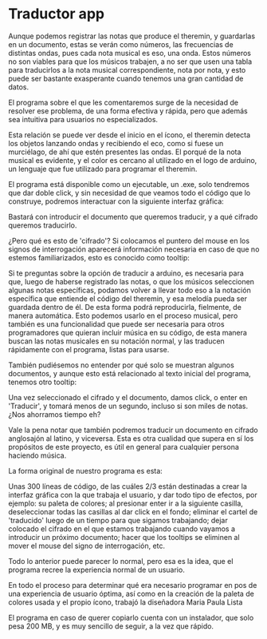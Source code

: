 # Traductor app 

Aunque podemos registrar las notas que produce el theremin, y guardarlas en un documento, estas se verán como números, las frecuencias de distintas ondas, pues cada nota musical es eso, una onda. Estos números no son viables para que los músicos trabajen, a no ser que usen una tabla para traducirlos a la nota musical correspondiente, nota por nota, y esto puede ser bastante exasperante cuando tenemos una gran cantidad de datos.

El programa sobre el que les comentaremos surge de la necesidad de resolver ese problema, de una forma efectiva y rápida, pero que además sea intuitiva para usuarios no especializados.

Esta relación se puede ver desde el inicio en el ícono, el theremin detecta los objetos lanzando ondas y recibiendo el eco, como si fuese un murciélago, de ahí que estén presentes las ondas. El porqué de la nota musical es evidente, y el color es cercano al utilizado en el logo de arduino, un lenguaje que fue utilizado para programar el theremin. 

El programa está disponible como un ejecutable, un .exe, solo tendremos que dar doble click, y sin necesidad de que veamos todo el código que lo construye, podremos interactuar con la siguiente interfaz gráfica:

Bastará con introducir el documento que queremos traducir, y a qué cifrado queremos traducirlo.

¿Pero qué es esto de 'cifrado'? Si colocamos el puntero del mouse en los signos de interrogación aparecerá información necesaria en caso de que no estemos familiarizados, esto es conocido como tooltip:

Si te preguntas sobre la opción de traducir a arduino, es necesaria para que, luego de haberse registrado las notas, o que los músicos seleccionen algunas notas específicas, podamos volver a llevar todo eso a la notación específica que entiende el código del theremin, y esa melodía pueda ser guardada dentro de él. De esta forma podrá reproducirla, fielmente, de manera automática. Esto podemos usarlo en el proceso musical, pero también es una funcionalidad que puede ser necesaria para otros programadores que quieran incluir música en su código, de esta manera buscan las notas musicales en su notación normal, y las traducen rápidamente con el programa, listas para usarse. 

También pudiésemos no entender por qué solo se muestran algunos documentos, y aunque esto está relacionado al texto inicial del programa, tenemos otro tooltip:

Una vez seleccionado el cifrado y el documento, damos click, o enter en 'Traducir', y tomará menos de un segundo, incluso si son miles de notas. ¿Nos ahorramos tiempo eh?

Vale la pena notar que también podremos traducir un documento en cifrado anglosajón al latino, y viceversa. Esta es otra cualidad que supera en sí los propósitos de este proyecto, es útil en general para cualquier persona haciendo música. 

La forma original de nuestro programa es esta:

Unas 300 líneas de código, de las cuáles 2/3 están destinadas a crear la interfaz gráfica con la que trabaja el usuario, y dar todo tipo de efectos, por ejemplo: su paleta de colores; al presionar enter ir a la siguiente casilla, deseleccionar todas las casillas al dar click en el fondo; eliminar el cartel de 'traducido' luego de un tiempo para que sigamos trabajando; dejar colocado el cifrado en el que estamos trabajando cuando vayamos a introducir un próximo documento; hacer que los tooltips se eliminen al mover el mouse del signo de interrogación, etc.

Todo lo anterior puede parecer lo normal, pero esa es la idea, que el programa recree la experiencia normal de un usuario.

En todo el proceso para determinar qué era necesario programar en pos de una experiencia de usuario óptima, así como en la creación de la paleta de colores usada y el propio ícono, trabajó la diseñadora Maria Paula Lista

El programa en caso de querer copiarlo cuenta con un instalador, que solo pesa 200 MB, y es muy sencillo de seguir, a la vez que rápido.

